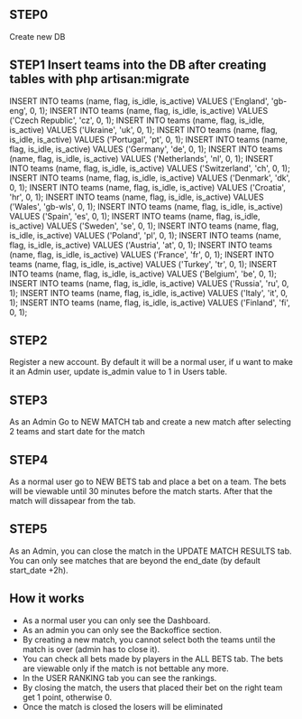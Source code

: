 ## STEP0 
Create new DB

## STEP1 Insert teams into the DB after creating tables with php artisan:migrate
INSERT INTO teams (name, flag, is_idle, is_active) VALUES ('England', 'gb-eng', 0, 1);
INSERT INTO teams (name, flag, is_idle, is_active) VALUES ('Czech Republic', 'cz', 0, 1);
INSERT INTO teams (name, flag, is_idle, is_active) VALUES ('Ukraine', 'uk', 0, 1);
INSERT INTO teams (name, flag, is_idle, is_active) VALUES ('Portugal', 'pt', 0, 1);
INSERT INTO teams (name, flag, is_idle, is_active) VALUES ('Germany', 'de', 0, 1);
INSERT INTO teams (name, flag, is_idle, is_active) VALUES ('Netherlands', 'nl', 0, 1);
INSERT INTO teams (name, flag, is_idle, is_active) VALUES ('Switzerland', 'ch', 0, 1);
INSERT INTO teams (name, flag, is_idle, is_active) VALUES ('Denmark', 'dk', 0, 1);
INSERT INTO teams (name, flag, is_idle, is_active) VALUES ('Croatia', 'hr', 0, 1);
INSERT INTO teams (name, flag, is_idle, is_active) VALUES ('Wales', 'gb-wls', 0, 1);
INSERT INTO teams (name, flag, is_idle, is_active) VALUES ('Spain', 'es', 0, 1);
INSERT INTO teams (name, flag, is_idle, is_active) VALUES ('Sweden', 'se', 0, 1);
INSERT INTO teams (name, flag, is_idle, is_active) VALUES ('Poland', 'pl', 0, 1);
INSERT INTO teams (name, flag, is_idle, is_active) VALUES ('Austria', 'at', 0, 1);
INSERT INTO teams (name, flag, is_idle, is_active) VALUES ('France', 'fr', 0, 1);
INSERT INTO teams (name, flag, is_idle, is_active) VALUES ('Turkey', 'tr', 0, 1);
INSERT INTO teams (name, flag, is_idle, is_active) VALUES ('Belgium', 'be', 0, 1);
INSERT INTO teams (name, flag, is_idle, is_active) VALUES ('Russia', 'ru', 0, 1);
INSERT INTO teams (name, flag, is_idle, is_active) VALUES ('Italy', 'it', 0, 1);
INSERT INTO teams (name, flag, is_idle, is_active) VALUES ('Finland', 'fi', 0, 1);

## STEP2
Register a new account. 
By default it will be a normal user, if u want to make it an Admin user, update is_admin value to 1 in Users table.

## STEP3
As an Admin Go to NEW MATCH tab and create a new match after selecting 2 teams and start date for the match

## STEP4 
As a normal user go to NEW BETS tab and place a bet on a team. The bets will be viewable until 30 minutes before the match starts. After that the match will dissapear from the tab.

## STEP5 
As an Admin, you can close the match in the UPDATE MATCH RESULTS tab. You can only see matches that are beyond the end_date (by default start_date +2h).

## How it works
- As a normal user you can only see the Dashboard.
- As an admin you can only see the Backoffice section.
- By creating a new match, you cannot select both the teams until the match is over (admin has to close it).
- You can check all bets made by players in the ALL BETS tab. The bets are viewable only if the match is not bettable any more.
- In the USER RANKING tab you can see the rankings.
- By closing the match, the users that placed their bet on the right team get 1 point, otherwise 0.
- Once the match is closed the losers will be eliminated

